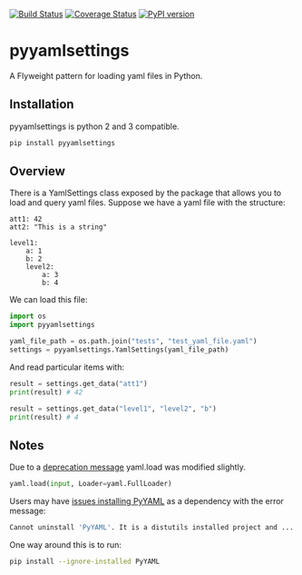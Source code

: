 [![Build Status](https://travis-ci.org/simongarisch/pyyamlsettings.svg?branch=master)](https://travis-ci.org/simongarisch/pyyamlsettings)
[![Coverage Status](https://coveralls.io/repos/github/simongarisch/pyyamlsettings/badge.svg?branch=master)](https://coveralls.io/github/simongarisch/pyyamlsettings?branch=master)
[![PyPI version](https://badge.fury.io/py/pyyamlsettings.svg)](https://badge.fury.io/py/pyyamlsettings)

# pyyamlsettings

A Flyweight pattern for loading yaml files in Python.

## Installation
pyyamlsettings is python 2 and 3 compatible.
```bash
pip install pyyamlsettings
```

## Overview
There is a YamlSettings class exposed by the package that allows you to load and query yaml files.
Suppose we have a yaml file with the structure:
```
att1: 42
att2: "This is a string"

level1:
    a: 1
    b: 2
    level2:
        a: 3
        b: 4
```

We can load this file:
```python
import os
import pyyamlsettings

yaml_file_path = os.path.join("tests", "test_yaml_file.yaml")
settings = pyyamlsettings.YamlSettings(yaml_file_path)
```

And read particular items with:
```python
result = settings.get_data("att1")
print(result) # 42

result = settings.get_data("level1", "level2", "b")
print(result) # 4
```

## Notes
Due to a [deprecation message](https://github.com/yaml/pyyaml/wiki/PyYAML-yaml.load(input)-Deprecation) yaml.load was modified slightly.
```python
yaml.load(input, Loader=yaml.FullLoader)
```

Users may have [issues installing PyYAML](https://stackoverflow.com/questions/49911550/how-to-upgrade-disutils-package-pyyaml) as a dependency with the error message:
```bash
Cannot uninstall 'PyYAML'. It is a distutils installed project and ...
```

One way around this is to run:
```bash
pip install --ignore-installed PyYAML
```
